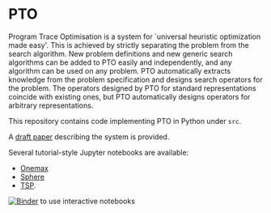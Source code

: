 # PTO
Program Trace Optimisation is a system for `universal heuristic optimization made easy'. This is achieved by strictly separating the problem from the search algorithm.
New problem definitions and new generic search algorithms can be added to PTO easily and independently, and any algorithm can be used on any problem. PTO automatically extracts knowledge from the problem specification and designs search operators for the problem. The operators designed by PTO for standard representations coincide with existing ones, but PTO automatically designs operators for arbitrary representations.

This repository contains code implementing PTO in Python under `src`.

A [draft paper](docs/paper_2018.pdf) describing the system is provided.

Several tutorial-style Jupyter notebooks are available:
* [Onemax](src/problem/onemax.ipynb)
* [Sphere](src/problem/sphere.ipynb)
* [TSP](src/problem/TSP.ipynb).

[![Binder](https://mybinder.org/badge.svg)](https://mybinder.org/v2/gh/jsphconnell/PTO/jssp_and_knapsack_changes) to use interactive notebooks
